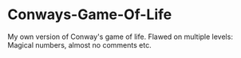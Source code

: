 # Conways-Game-Of-Life
My own version of Conway's game of life. Flawed on multiple levels: Magical numbers, almost no comments etc.
